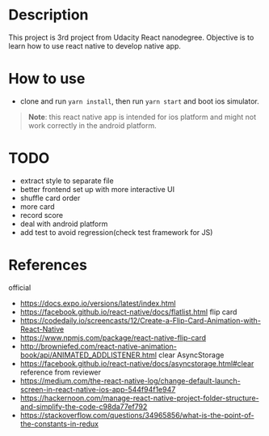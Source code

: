 # Description
This project is 3rd project from Udacity React nanodegree.
Objective is to learn how to use react native to develop native app.

# How to use
* clone and run `yarn install`, then run `yarn start` and boot ios simulator.
> **Note**: this react native app is intended for ios platform and might not work correctly in the android platform.

# TODO
+ extract style to separate file
+ better frontend set up with more interactive UI
+ shuffle card order
+ more card
+ record score
+ deal with android platform
+ add test to avoid regression(check test framework for JS)

# References
official
  + https://docs.expo.io/versions/latest/index.html
  + https://facebook.github.io/react-native/docs/flatlist.html
flip card
  + https://codedaily.io/screencasts/12/Create-a-Flip-Card-Animation-with-React-Native
  + https://www.npmjs.com/package/react-native-flip-card
  + http://browniefed.com/react-native-animation-book/api/ANIMATED_ADDLISTENER.html
clear AsyncStorage
  + https://facebook.github.io/react-native/docs/asyncstorage.html#clear
reference from reviewer
  + https://medium.com/the-react-native-log/change-default-launch-screen-in-react-native-ios-app-544f94f1e947
  + https://hackernoon.com/manage-react-native-project-folder-structure-and-simplify-the-code-c98da77ef792
  + https://stackoverflow.com/questions/34965856/what-is-the-point-of-the-constants-in-redux